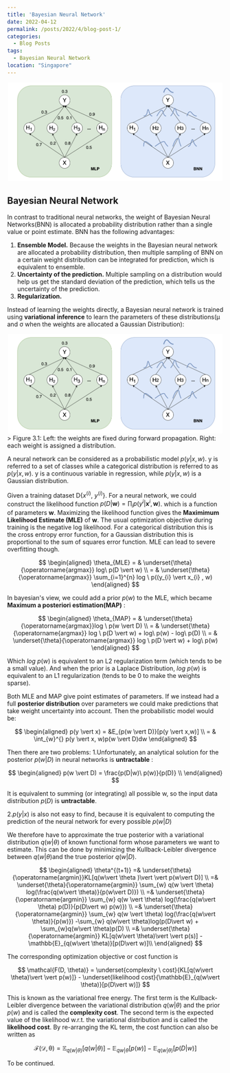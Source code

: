 ```yaml
---
title: 'Bayesian Neural Network'
date: 2022-04-12
permalink: /posts/2022/4/blog-post-1/
categories:
  - Blog Posts
tags:
  - Bayesian Neural Network
location: "Singapore"
---
```

<div align = 'center'>
<img src='/images/bayes_mlp.png' width = "500" >
</div>

## Bayesian Neural Network

In contrast to traditional neural networks, the weight of Bayesian Neural Networks(BNN) is allocated a probability distribution rather than a single value or point estimate. BNN has the following advantages:

1. **Ensemble Model.** Because the weights in the Bayesian neural network are allocated a probability distribution, then multiple sampling of BNN on a certain weight distribution can be integrated for prediction, which is equivalent to ensemble.  
2. **Uncertainty of the prediction.** Multiple sampling on a distribution would help us get the standard deviation of the prediction, which tells us the uncertainty of the prediction.
3. **Regularization.**

Instead of learning the weights directly, a Bayesian neural network is trained using **variational inference** to learn the parameters of these distributions(μ and σ when the weights are allocated a Gaussian Distribution):  

<div align = 'center'>
<img src='/images/bayes_mlp.png' width = "500" >
</div>
> Figure 3.1: Left: the weights are fixed during forward propagation. Right: each weight is assigned a distribution.    

A neural network can be considered as a probabilistic model $p(y \vert x,w)$. y is referred to a set of classes while a categorical distribution is referred to as $p(y \vert x,w)$. y is a continuous variable in regression, while $p(y \vert x,w)$ is a Gaussian distribution.

Given a training dataset D{$x^{(i)}$, $y^{(i)}$}. For a neural network, we could construct the likelihood function $p(D \vert \textbf{w}) = \prod_{i} p(y^{i}  \vert \textbf{x}^{i}, \textbf{w})$. which is a function of parameters $\textbf{w}$. Maximizing the likelihood function gives the **Maximimum Likelihood Estimate (MLE)** of $\textbf{w}$. The usual optimization objective during training is the negative log likelihood. For a categorical distribution this is the cross entropy error function, for a Gaussian distribution this is proportional to the sum of squares error function. MLE can lead to severe overfitting though.  

$$
\begin{aligned}
    \theta_{MLE}  = & \underset{\theta}{\operatorname{argmax}} log\  p(D \vert w) \\
    = & \underset{\theta}{\operatorname{argmax}} \sum_{i=1}^{n} log \ p((y_{i}  \vert x_{i} , w)
\end{aligned}
$$

In bayesian's view, we could add a prior $p(w)$ to the MLE, which became **Maximum a posteriori estimation(MAP)** :  

$$
\begin{aligned}
    \theta_{MAP} = & \underset{\theta}{\operatorname{argmax}}log \ p(w \vert D) \\ 
    = & \underset{\theta}{\operatorname{argmax}} log \ p(D  \vert w) + log\ p(w) - log\ p(D) \\ 
    = & \underset{\theta}{\operatorname{argmax}} log \ p(D  \vert w) + log\ p(w)  
\end{aligned}
$$

    
Which $log\ p(w)$ is equivalent to an L2 regularization term (which tends to be a small value).
And when the prior is a Laplace Distribution, $log\ p(w)$ is equivalent to an L1 regularization (tends to be 0 to make the weights sparse).

Both MLE and MAP give point estimates of parameters. If we instead had a full **posterior distribution** over parameters we could make predictions that take weight uncertainty into account. Then the probabilistic model would be:   

$$
\begin{aligned}
    p(y  \vert x) = &E_{p(w \vert D)}[p(y \vert x,w)] \\ 
    = & \int_{w}^{} p(y \vert x, w)p(w \vert D)dw
\end{aligned}
$$  

Then there are two problems:
1.Unfortunately, an analytical solution for the posterior $p(w \vert D)$
 in neural networks is **untractable** :
 
 $$
 \begin{aligned}
    p(w \vert D) = \frac{p(D|w)\  p(w)}{p(D)} \\
 \end{aligned}
 $$
 
It is equivalent to summing (or integrating) all possible w, so the input data distribution $p(D)$ is **untractable**.

2.$p(y\vert x)$ is also not easy to find, because it is equivalent to computing the prediction of the neural network for every possible $p(w\vert D)$
 
 We therefore have to approximate the true posterior with a variational distribution $q(w\vert \theta )$ of known functional form whose parameters we want to estimate. This can be done by minimizing the Kullback-Leibler divergence between $q(w\vert \theta )$and the true posterior $q(w\vert D )$. 
 
  $$
 \begin{aligned}
    \theta^{(t+1)} =& \underset{\theta}{\operatorname{argmin}}KL[q(w\vert \theta )\vert \vert p(w\vert D)] \\
    =& \underset{\theta}{\operatorname{argmin}} \sum_{w} q(w \vert \theta) log(\frac{q(w\vert \theta)}{p(w\vert D)}) \\
    =& \underset{\theta}{\operatorname{argmin}} \sum_{w} q(w \vert \theta)  log(\frac{q(w\vert \theta) p(D)}{p(D\vert w) p(w)}) \\
    =& \underset{\theta}{\operatorname{argmin}} \sum_{w} q(w \vert \theta)  log(\frac{q(w\vert \theta)}{p(w)}) -\sum_{w} q(w\vert \theta)log(p(D\vert w) + \sum_{w}q(w\vert \theta)p(D) \\
    =& \underset{\theta}{\operatorname{argmin}} KL[q(w\vert \theta)\vert \vert p(s)] - \mathbb{E}_{q(w\vert \theta)}[p(D\vert w)]\\
 \end{aligned}
 $$
 
 The corresponding optimization objective or cost function is
 
$$
\mathcal{F(D, \theta)} = \underset{complexity \ cost}{KL[q(w\vert \theta)\vert \vert p(w)]} - \underset{likelihood cost}{\mathbb{E}_{q(w\vert \theta)}[p(D\vert w)]}
$$

This is known as the variational free energy. The first term is the Kullback-Leibler divergence between the variational distribution $q(w\vert θ)$ and the prior $p(w)$ and is called the **complexity cost**. The second term is the expected value of the likelihood w.r.t. the variational distribution and is called the **likelihood cost**. By re-arranging the KL term, the cost function can also be written as

$$
 \mathcal{F(D, \theta)} = \mathbb{E}_{q(w\vert \theta)}[q(w\vert \theta)] - \mathbb{E}_{q{w\vert \theta}}[p(w)] - \mathbb{E}_{q(w\vert \theta)}[p(D\vert w)] 
$$

To be continued. 
